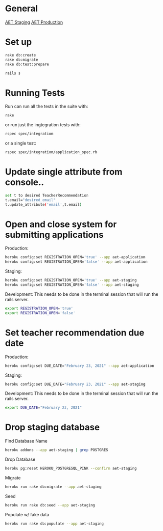 # General

[AET Staging](http://aet-staging.newcollegeinstitute.org/)
[AET Production](http://aet-application.ialr.org)

# Set up
````bash
rake db:create
rake db:migrate
rake db:test:prepare

rails s

````

# Running Tests
Run can run all the tests in the suite with:
````bash
rake
````
or run just the ingtegration tests with:
````bash
rspec spec/integration
````

or a single test:
````bash
rspec spec/integration/application_spec.rb
````

# Update single attribute from console..
````bash  
set t to desired TeacherRecommendation
t.email="desired_email"
t.update_attribute('email',t.email)
````

# Open and close system for submitting applications
Production:
````bash
heroku config:set REGISTRATION_OPEN='true' --app aet-application
heroku config:set REGISTRATION_OPEN='false' --app aet-application
````
Staging:
````bash
heroku config:set REGISTRATION_OPEN='true' --app aet-staging
heroku config:set REGISTRATION_OPEN='false' --app aet-staging
````
Development:
This needs to be done in the terminal session that will run the rails server.
````bash
export REGISTRATION_OPEN='true'
export REGISTRATION_OPEN='false'
````
# Set teacher recommendation due date
Production:
````bash
heroku config:set DUE_DATE="February 23, 2021" --app aet-application
````
Staging:
````bash
heroku config:set DUE_DATE="February 23, 2021" --app aet-staging
````
Development:
This needs to be done in the terminal session that will run the rails server.
````bash
export DUE_DATE="February 23, 2021"
````
# Drop staging database
Find Database Name
````bash
heroku addons --app aet-staging | grep POSTGRES
````
Drop Database
````bash
heroku pg:reset HEROKU_POSTGRESQL_PINK --confirm aet-staging
````
Migrate
````bash
heroku run rake db:migrate --app aet-staging
````
Seed
````bash
heroku run rake db:seed --app aet-staging
````
Populate w/ fake data
````bash
heroku run rake db:populate --app aet-staging
````
